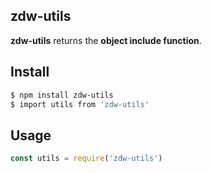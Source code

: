 ## zdw-utils

**zdw-utils** returns the **object include function**.
<!--  -->

## Install

```bash
$ npm install zdw-utils
$ import utils from 'zdw-utils'
```

## Usage

```js
const utils = require('zdw-utils')
```